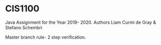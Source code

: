 # CIS1100
Java Assignment for the Year 2019- 2020. Authors Liam Curmi de Gray &amp; Stefano Schembri


Master branch rule- 2 step verification.
